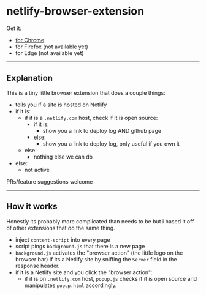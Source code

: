 # netlify-browser-extension

Get it:

- [for Chrome](https://chrome.google.com/webstore/detail/netlify-chrome-extension/dkhfpnphbcckigklfkaemnjdmghhcaoh)
- for Firefox (not available yet)
- for Edge (not available yet)

---


## Explanation

This is a tiny little browser extension that does a couple things:

- tells you if a site is hosted on Netlify
- if it is:
  - if it is a `.netlify.com` host, check if it is open source:
    - if it is:
      - show you a link to deploy log AND github page
    - else:
      - show you a link to deploy log, only useful if you own it
  - else:
    - nothing else we can do
- else:
  - not active

PRs/feature suggestions welcome

---

## How it works

Honestly its probably more complicated than needs to be but i based it off of other extensions that do the same thing.

- inject `content-script` into every page
- script pings `background.js` that there is a new page
- `background.js` activates the "browser action" (the little logo on the browser bar) if its a Netlify site by sniffing the `Server` field in the response header.
- if it is a Netlify site and you click the "browser action":
  - if it is on `.netlify.com` host, `popup.js` checks if it is open source and manipulates `popup.html` accordingly.
